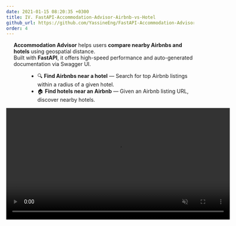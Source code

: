 ```yaml
---
date: 2021-01-15 08:20:35 +0300
title: IV. FastAPI-Accommodation-Advisor-Airbnb-vs-Hotel
github_url: https://github.com/YassineEng/FastAPI-Accommodation-Advisor-Airbnb-vs-Hotel
order: 4
---
```


<p style="margin-left: 20px;"><strong>Accommodation Advisor</strong> helps users <strong>compare nearby Airbnbs and hotels</strong> using geospatial distance.<br>Built with <strong>FastAPI</strong>, it offers high-speed performance and auto-generated documentation via Swagger UI.</p>

<ul style="margin-left: 60px;">
  <li>🔍 <strong>Find Airbnbs near a hotel</strong> — Search for top Airbnb listings within a radius of a given hotel.</li>
  <li>🏠 <strong>Find hotels near an Airbnb</strong> — Given an Airbnb listing URL, discover nearby hotels.</li>
</ul>



<!-- Optional: absolute path for GitHub Pages deployment -->

<div style="text-align: center;">
  <video width="600" autoplay loop muted playsinline controls>
    <source src="https://yassineeng.github.io/images/fastapi-demo.mp4" type="video/mp4">
    Your browser does not support the video tag.
  </video>
</div>
